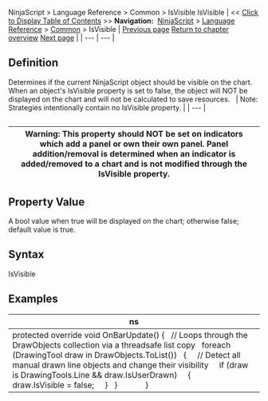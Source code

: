 ﻿
NinjaScript > Language Reference > Common > IsVisible
IsVisible
| << [Click to Display Table of Contents](isvisible.md) >> **Navigation:**     [NinjaScript](ninjascript.md) > [Language Reference](language_reference_wip.md) > [Common](common.md) > IsVisible | [Previous page](indicator_displayname.md) [Return to chapter overview](common.md) [Next page](name.md) |
| --- | --- |
## Definition
Determines if the current NinjaScript object should be visible on the chart. When an object's IsVisible property is set to false, the object will NOT be displayed on the chart and will not be calculated to save resources.
 
| Note: Strategies intentionally contain no IsVisible property. |
| --- |

## 
| Warning: This property should NOT be set on indicators which add a panel or own their own panel. Panel addition/removal is determined when an indicator is added/removed to a chart and is not modified through the IsVisible property. |
| --- |

## 
## Property Value
A bool value when true will be displayed on the chart; otherwise false; default value is true.
 
## Syntax
IsVisible
 
## Examples
| ns |
| --- |
| protected override void OnBarUpdate() {    // Loops through the DrawObjects collection via a threadsafe list copy    foreach (DrawingTool draw in DrawObjects.ToList())    {      // Detect all manual drawn line objects and change their visibility      if (draw is DrawingTools.Line && draw.IsUserDrawn)      {          draw.IsVisible = false;      }    }              } |
